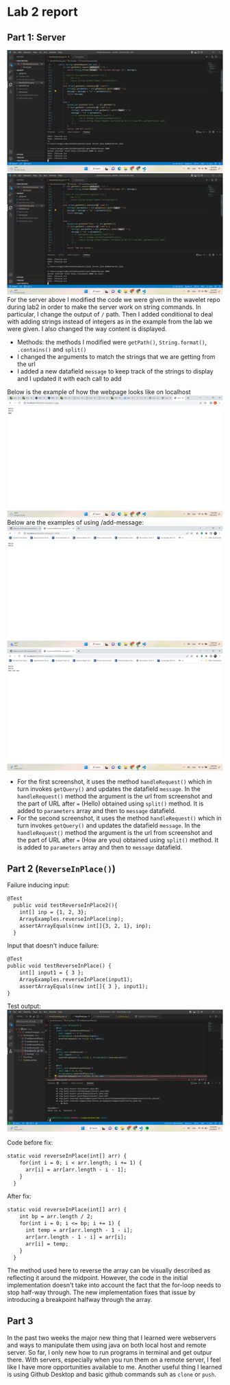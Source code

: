 # Lab 2 report

## Part 1: Server
![Image](one.png)
![Image](thr.png)
For the server above I modified the code we were given in the wavelet repo during lab2 in order to make the server work on string commands. In particular, I change the output of `/` path. Then I added conditional to deal with adding strings instead of integers as in the example from the lab we were given. I also changed the way content is displayed.
* Methods: the methods I modified were `getPath()`, `String.format()`, `.contains()` and `split()`
* I changed the arguments to match the strings that we are getting from the url
* I added a new datafield `message` to keep track of the strings to display and I updated it with each call to add

Below is the example of how the webpage looks like on localhost
![Image](two.png)
Below are the examples of using /add-message:
![Image](mes1.png)
![Image](mes2.png)
* For the first screenshot, it uses the method `handleRequest()` which in turn invokes `getQuery()` and updates the datafield `message`. In the `handleRequest()` method the argument is the url from screenshot and the part of URL after `=` (Hello) obtained using `split()` method. It is added to `parameters` array and then to `message` datafield.
* For the second screenshot, it uses the method `handleRequest()` which in turn invokes `getQuery()` and updates the datafield `message`. In the `handleRequest()` method the argument is the url from screenshot and the part of URL after `=` (How are you) obtained using `split()` method. It is added to `parameters` array and then to `message` datafield.

## Part 2 (`ReverseInPlace()`)
Failure inducing input:
```
@Test
  public void testReverseInPlace2(){
    int[] inp = {1, 2, 3};
    ArrayExamples.reverseInPlace(inp);
    assertArrayEquals(new int[]{3, 2, 1}, inp);
  }
```
Input that doesn't induce failure:
```
@Test 
public void testReverseInPlace() {
    int[] input1 = { 3 };
    ArrayExamples.reverseInPlace(input1);
    assertArrayEquals(new int[]{ 3 }, input1);
}
 ```
Test output:
![Image](sym1.png) 

Code before fix:
```
static void reverseInPlace(int[] arr) {
    for(int i = 0; i < arr.length; i += 1) {
      arr[i] = arr[arr.length - i - 1];
    }
  }
```
After fix:
```
static void reverseInPlace(int[] arr) {
    int bp = arr.length / 2;
    for(int i = 0; i <= bp; i += 1) {
      int temp = arr[arr.length - 1 - i];
      arr[arr.length - 1 - i] = arr[i];
      arr[i] = temp;
    }
  }
```
The method used here to reverse the array can be visually described as reflecting it around the midpoint. However, the code in the initial implementation doesn't take into account the fact that the for-loop needs to stop half-way through. The new implementation fixes that issue by introducing a breakpoint halfway through the array. 


## Part 3
In the past two weeks the major new thing that I learned were webservers and ways to manipulate them using java on both local host and remote server. So far, I only new how to run programs in terminal and get outpur there. With servers, especially when you run them on a remote server, I feel like I have more opportunities available to me. Another useful thing I learned is using Github Desktop and basic github commands suh as `clone` or `push`. 
